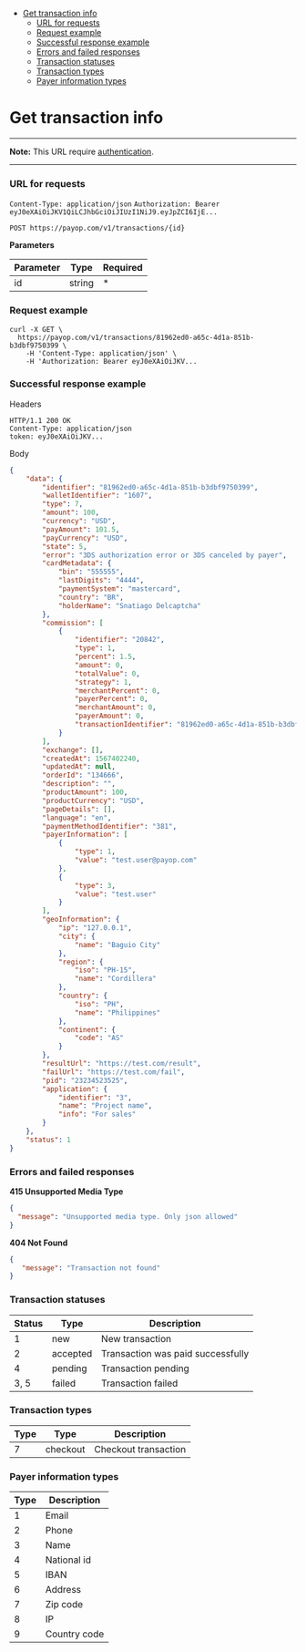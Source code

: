 * [Get transaction info](#get-transaction-info)
    * [URL for requests](#url-for-requests)
    * [Request example](#request-example)
    * [Successful response example](#successful-response-example)
    * [Errors and failed responses](#errors-and-failed-responses)
    * [Transaction statuses](#transaction-statuses)
    * [Transaction types](#transaction-types)
    * [Payer information types](#payer-information-types)

# Get transaction info

----
**Note:** This URL require [authentication](../authentication.md).

----

### URL for requests

`Content-Type: application/json`
`Authorization: Bearer eyJ0eXAiOiJKV1QiLCJhbGciOiJIUzI1NiJ9.eyJpZCI6IjE...`

`POST https://payop.com/v1/transactions/{id}`

**Parameters**

Parameter   |  Type  |  Required |
------------|--------|-----------| 
id          | string |     *     |

### Request example

```shell script
curl -X GET \
  https://payop.com/v1/transactions/81962ed0-a65c-4d1a-851b-b3dbf9750399 \
    -H 'Content-Type: application/json' \
    -H 'Authorization: Bearer eyJ0eXAiOiJKV...
```

### Successful response example

Headers
```
HTTP/1.1 200 OK
Content-Type: application/json
token: eyJ0eXAiOiJKV...
```

Body
```json
{
    "data": {
        "identifier": "81962ed0-a65c-4d1a-851b-b3dbf9750399",
        "walletIdentifier": "1607",
        "type": 7,
        "amount": 100,
        "currency": "USD",
        "payAmount": 101.5,
        "payCurrency": "USD",
        "state": 5,
        "error": "3DS authorization error or 3DS canceled by payer",
        "cardMetadata": {
            "bin": "555555",
            "lastDigits": "4444",
            "paymentSystem": "mastercard",
            "country": "BR",
            "holderName": "Snatiago Delcaptcha"
        },
        "commission": [
            {
                "identifier": "20842",
                "type": 1,
                "percent": 1.5,
                "amount": 0,
                "totalValue": 0,
                "strategy": 1,
                "merchantPercent": 0,
                "payerPercent": 0,
                "merchantAmount": 0,
                "payerAmount": 0,
                "transactionIdentifier": "81962ed0-a65c-4d1a-851b-b3dbf9750399"
            }
        ],
        "exchange": [],
        "createdAt": 1567402240,
        "updatedAt": null,
        "orderId": "134666",
        "description": "",
        "productAmount": 100,
        "productCurrency": "USD",
        "pageDetails": [],
        "language": "en",
        "paymentMethodIdentifier": "381",
        "payerInformation": [
            {
                "type": 1,
                "value": "test.user@payop.com"
            },
            {
                "type": 3,
                "value": "test.user"
            }
        ],
        "geoInformation": {
            "ip": "127.0.0.1",
            "city": {
                "name": "Baguio City"
            },
            "region": {
                "iso": "PH-15",
                "name": "Cordillera"
            },
            "country": {
                "iso": "PH",
                "name": "Philippines"
            },
            "continent": {
                "code": "AS"
            }
        },
        "resultUrl": "https://test.com/result",
        "failUrl": "https://test.com/fail",
        "pid": "23234523525",
        "application": {
            "identifier": "3",
            "name": "Project name",
            "info": "For sales"
        }
    },
    "status": 1
}
```

### Errors and failed responses

**415 Unsupported Media Type**
```json
{
  "message": "Unsupported media type. Only json allowed"
}
```

**404 Not Found**
```json
{
   "message": "Transaction not found"
}
```


### Transaction statuses

Status      |  Type    |  Description                        |
------------|----------|-------------------------------------| 
1           | new      |  New transaction                    |
2           | accepted |  Transaction was paid successfully  |
4           | pending  |  Transaction pending                |
3, 5        | failed   |  Transaction failed                 |


### Transaction types

Type      |  Type    |  Description                        |
----------|----------|-------------------------------------| 
7         | checkout |  Checkout transaction               |

### Payer information types

Type      |  Description   |
----------|----------------| 
1         | Email          |
2         | Phone          |
3         | Name           |
4         | National id    |
5         | IBAN           |
6         | Address        |
7         | Zip code       |
8         | IP             |
9         | Country code   |
